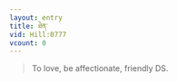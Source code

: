 ```yaml
---
layout: entry
title: ཐེན་
vid: Hill:0777
vcount: 0
---
```


> To love, be affectionate, friendly DS\.

